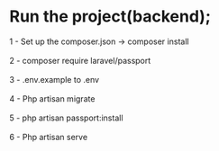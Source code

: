 # Run the project(backend);
1 - Set up the composer.json -> composer install<br><br>
2 - composer require laravel/passport <br><br>
3 - .env.example to .env <br><br>
4 - Php artisan migrate<br><br>
5 - php artisan passport:install <br><br>
6 - Php artisan serve<br><br>

